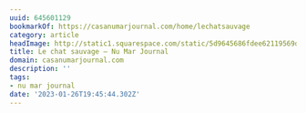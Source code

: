 ```yaml
---
uuid: 645601129
bookmarkOf: https://casanumarjournal.com/home/lechatsauvage
category: article
headImage: http://static1.squarespace.com/static/5d9645686fdee62119569dec/5da462722d11583e99b2ba77/605f2b63b721401f99db1fe1/1616940233107/robinfalxa_casanumar_flotsbleus-29jan_tl_09353.JPG?format=1500w
title: Le chat sauvage — Nu Mar Journal
domain: casanumarjournal.com
description: ''
tags:
- nu mar journal
date: '2023-01-26T19:45:44.302Z'
---
```



